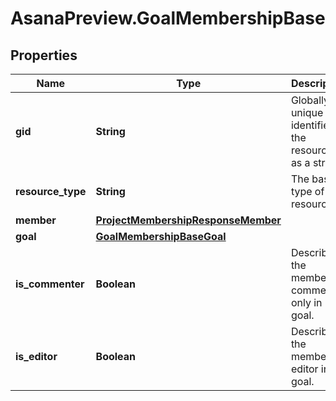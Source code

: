 # AsanaPreview.GoalMembershipBase

## Properties
Name | Type | Description | Notes
------------ | ------------- | ------------- | -------------
**gid** | **String** | Globally unique identifier of the resource, as a string. | [optional] 
**resource_type** | **String** | The base type of this resource. | [optional] 
**member** | [**ProjectMembershipResponseMember**](ProjectMembershipResponseMember.md) |  | [optional] 
**goal** | [**GoalMembershipBaseGoal**](GoalMembershipBaseGoal.md) |  | [optional] 
**is_commenter** | **Boolean** | Describes if the member is comment only in goal. | [optional] 
**is_editor** | **Boolean** | Describes if the member is editor in goal. | [optional] 

